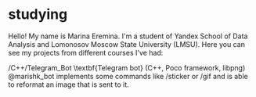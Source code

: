 # studying
Hello! My name is Marina Eremina. I'm a student of Yandex School of Data Analysis and Lomonosov Moscow State University (LMSU). Here you can see my projects from different courses I've had:

/C++/Telegram_Bot \textbf{Telegram bot} (C++, Poco framework, libpng) @marishk_bot implements some commands like /sticker or /gif and is able to reformat an image that is sent to it.



